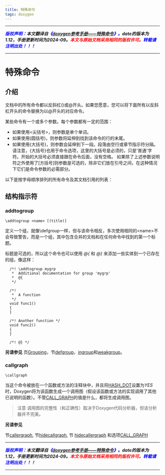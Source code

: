```yaml
---
title: 特殊命令 
tags: doxygen
---
```


------

***<font color=blue>版权声明：</font>本文翻译自<font color=blue>《[doxygen参考手册——特殊命令](https://www.doxygen.nl/manual/commands.html)》。</font>date的版本为1.12，手册更新时间为2024-09。<font color=red>本文与原始文档采用相同的版权许可。</font><font color=blue>转载请注明出处！！！</font>***

------

# 特殊命令

## 介绍
文档中的所有命令都以反斜杠(\)或@开头。如果您愿意，您可以将下面所有以反斜杠开头的命令替换为以@开头的对应命令。

某些命令有一个或多个参数。每个参数都有一定的范围：
- 如果使用\<尖括号>，则参数是单个单词。
- 如果使用(圆括号)，则参数将延伸到找到该命令的行的末尾。
- 如果使用{大括号}，则参数会延伸到下一段。段落由空行或章节指示符分隔。请注意，{大括号}也用于命令选项，这里的大括号是必须的，只是'普通'字符。开始的大括号必须直接跟在命令后面，没有空格。
如果除了上述参数说明符之外使用了\[方括号]则参数是可选的，除非它们放在引号之间，在这种情况下它们是命令参数的必需部分。

以下是按字母顺序排列的所有命令及其文档引用的列表：

## 结构指示符
### addtogroup

```
\addtogroup <name> [(title)]
```

定义一个组，就像\defgroup一样，但与该命令相反，多次使用相同的\<name>不会导致警告，而是一个组，其中包含合并的文档和在任何命令中找到的第一个标题。

标题是可选的，所以这个命令也可以使用 *@{* 和 *@}* 来添加一些实体到一个已存在的组，像这样：
```
  /*! \addtogroup mygrp
   *  Additional documentation for group 'mygrp'
   *  @{
   */

  /*!
   *  A function
   */
  void func1()
  {
  }

  /*! Another function */
  void func2()
  {
  }

  /*! @} */
```

**另请参见**
页[Grouping](#Grouping)，节[defgroup](#defgroup)，[ingroup](#ingroup)和[weakgroup](#weakgroup)。



### callgraph
```
\callgraph
```
当这个命令被放在一个函数或方法的注释块中，并且将[HASH_DOT](#HASH_DOT)设置为*YES*时，Doxygen将为该函数生成一个调用图（假设该函数或方法的实现调用了其他已说明的函数）。不管[CALL_GRAPH](#CALL_GRAPH)的值是什么，都将生成调用图。

>注意
>调用图的完整性（和正确性）取决于Doxygen代码分析器，但该分析器并不完美。

**另请参见**

节[callergraph](#callergraph), 节[hidecallgraph](#hidecallgraph), 节 [hidecallergraph](#hidecallergraph) 和选项[CALL_GRAPH](#CALL_GRAPH)





























------

***<font color=blue>版权声明：</font>本文翻译自<font color=blue>《[doxygen参考手册——特殊命令](https://www.doxygen.nl/manual/commands.html)》。</font>date的版本为1.12，手册更新时间为2024-09。<font color=red>本文与原始文档采用相同的版权许可。</font><font color=blue>转载请注明出处！！！</font>***

------
